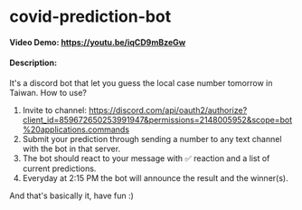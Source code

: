 # covid-prediction-bot

#### Video Demo: https://youtu.be/iqCD9mBzeGw

#### Description:
It's a discord bot that let you guess the local case number tomorrow in Taiwan.
How to use?
1. Invite to channel: https://discord.com/api/oauth2/authorize?client_id=859672650253991947&permissions=2148005952&scope=bot%20applications.commands
2. Submit your prediction through sending a number to any text channel with the bot in that server.
3. The bot should react to your message with ✅ reaction and a list of current predictions.
4. Everyday at 2:15 PM the bot will announce the result and the winner(s).

And that's basically it, have fun :)
